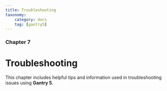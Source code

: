 ```yaml
---
title: Troubleshooting
taxonomy:
    category: docs
    tag: [gantry5]
---
```


### Chapter 7

# Troubleshooting

This chapter includes helpful tips and information used in troubleshooting issues using **Gantry 5**.
